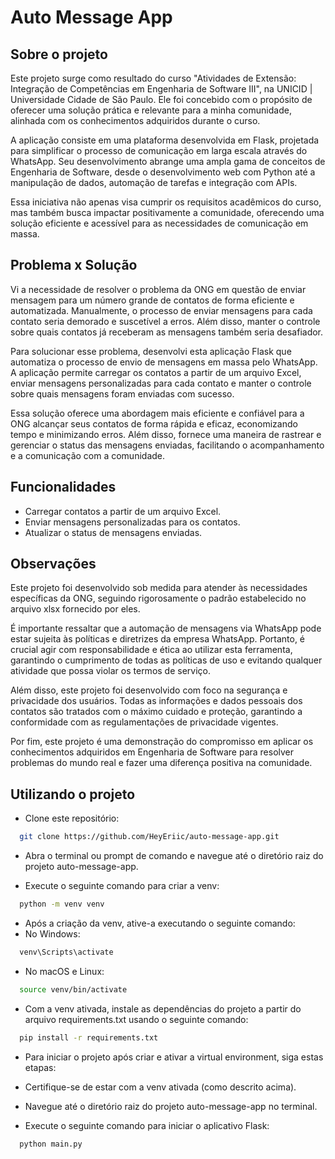 # Auto Message App

## Sobre o projeto

Este projeto surge como resultado do curso "Atividades de Extensão: Integração de Competências em Engenharia de Software III", na UNICID | Universidade Cidade de São Paulo. Ele foi concebido com o propósito de oferecer uma solução prática e relevante para a minha comunidade, alinhada com os conhecimentos adquiridos durante o curso.

A aplicação consiste em uma plataforma desenvolvida em Flask, projetada para simplificar o processo de comunicação em larga escala através do WhatsApp. Seu desenvolvimento abrange uma ampla gama de conceitos de Engenharia de Software, desde o desenvolvimento web com Python até a manipulação de dados, automação de tarefas e integração com APIs.

Essa iniciativa não apenas visa cumprir os requisitos acadêmicos do curso, mas também busca impactar positivamente a comunidade, oferecendo uma solução eficiente e acessível para as necessidades de comunicação em massa.

## Problema x Solução

Vi a necessidade de resolver o problema da ONG em questão de enviar mensagem para um número grande de contatos de forma eficiente e automatizada. Manualmente, o processo de enviar mensagens para cada contato seria demorado e suscetível a erros. Além disso, manter o controle sobre quais contatos já receberam as mensagens também seria desafiador.

Para solucionar esse problema, desenvolvi esta aplicação Flask que automatiza o processo de envio de mensagens em massa pelo WhatsApp. A aplicação permite carregar os contatos a partir de um arquivo Excel, enviar mensagens personalizadas para cada contato e manter o controle sobre quais mensagens foram enviadas com sucesso.

Essa solução oferece uma abordagem mais eficiente e confiável para a ONG alcançar seus contatos de forma rápida e eficaz, economizando tempo e minimizando erros. Além disso, fornece uma maneira de rastrear e gerenciar o status das mensagens enviadas, facilitando o acompanhamento e a comunicação com a comunidade.

## Funcionalidades

- Carregar contatos a partir de um arquivo Excel.
- Enviar mensagens personalizadas para os contatos.
- Atualizar o status de mensagens enviadas.

## Observações

Este projeto foi desenvolvido sob medida para atender às necessidades específicas da ONG, seguindo rigorosamente o padrão estabelecido no arquivo xlsx fornecido por eles.

É importante ressaltar que a automação de mensagens via WhatsApp pode estar sujeita às políticas e diretrizes da empresa WhatsApp. Portanto, é crucial agir com responsabilidade e ética ao utilizar esta ferramenta, garantindo o cumprimento de todas as políticas de uso e evitando qualquer atividade que possa violar os termos de serviço.

Além disso, este projeto foi desenvolvido com foco na segurança e privacidade dos usuários. Todas as informações e dados pessoais dos contatos são tratados com o máximo cuidado e proteção, garantindo a conformidade com as regulamentações de privacidade vigentes.

Por fim, este projeto é uma demonstração do compromisso em aplicar os conhecimentos adquiridos em Engenharia de Software para resolver problemas do mundo real e fazer uma diferença positiva na comunidade.

## Utilizando o projeto
- Clone este repositório:
```bash
  git clone https://github.com/HeyEriic/auto-message-app.git
```

- Abra o terminal ou prompt de comando e navegue até o diretório raiz do projeto auto-message-app.

- Execute o seguinte comando para criar a venv:
```bash
  python -m venv venv
```

- Após a criação da venv, ative-a executando o seguinte comando:
- No Windows:
```bash
  venv\Scripts\activate
```
- No macOS e Linux:
```bash
  source venv/bin/activate
```
- Com a venv ativada, instale as dependências do projeto a partir do arquivo requirements.txt usando o seguinte comando:
```bash
  pip install -r requirements.txt
```
- Para iniciar o projeto após criar e ativar a virtual environment, siga estas etapas:

- Certifique-se de estar com a venv ativada (como descrito acima).
- Navegue até o diretório raiz do projeto auto-message-app no terminal.
- Execute o seguinte comando para iniciar o aplicativo Flask:
```bash
  python main.py
```